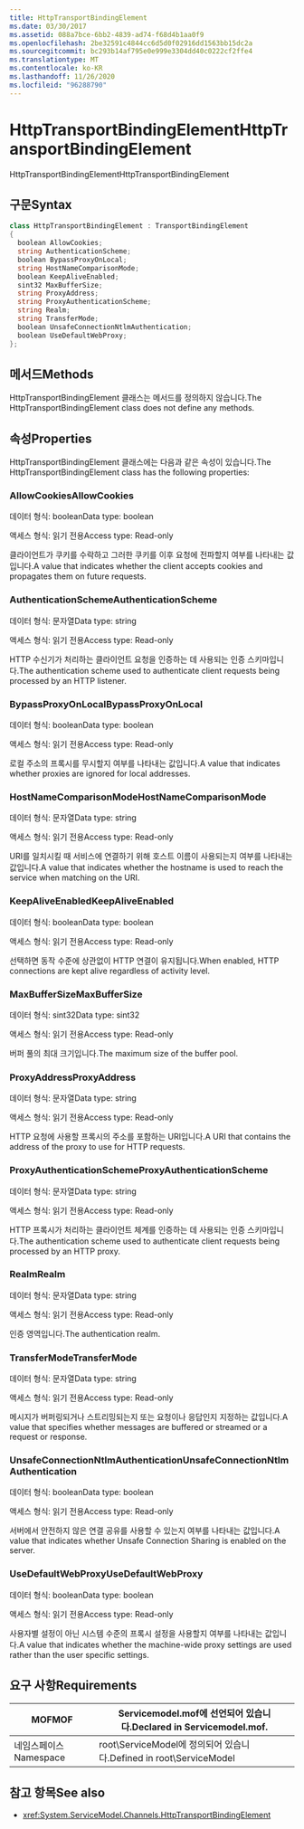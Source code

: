 ```yaml
---
title: HttpTransportBindingElement
ms.date: 03/30/2017
ms.assetid: 088a7bce-6bb2-4839-ad74-f68d4b1aa0f9
ms.openlocfilehash: 2be32591c4844cc6d5d0f02916dd1563bb15dc2a
ms.sourcegitcommit: bc293b14af795e0e999e3304dd40c0222cf2ffe4
ms.translationtype: MT
ms.contentlocale: ko-KR
ms.lasthandoff: 11/26/2020
ms.locfileid: "96288790"
---
```

# <a name="httptransportbindingelement"></a><span data-ttu-id="804c8-102">HttpTransportBindingElement</span><span class="sxs-lookup"><span data-stu-id="804c8-102">HttpTransportBindingElement</span></span>

<span data-ttu-id="804c8-103">HttpTransportBindingElement</span><span class="sxs-lookup"><span data-stu-id="804c8-103">HttpTransportBindingElement</span></span>  
  
## <a name="syntax"></a><span data-ttu-id="804c8-104">구문</span><span class="sxs-lookup"><span data-stu-id="804c8-104">Syntax</span></span>  
  
```csharp
class HttpTransportBindingElement : TransportBindingElement  
{  
  boolean AllowCookies;  
  string AuthenticationScheme;  
  boolean BypassProxyOnLocal;  
  string HostNameComparisonMode;  
  boolean KeepAliveEnabled;  
  sint32 MaxBufferSize;  
  string ProxyAddress;  
  string ProxyAuthenticationScheme;  
  string Realm;  
  string TransferMode;  
  boolean UnsafeConnectionNtlmAuthentication;  
  boolean UseDefaultWebProxy;  
};  
```  
  
## <a name="methods"></a><span data-ttu-id="804c8-105">메서드</span><span class="sxs-lookup"><span data-stu-id="804c8-105">Methods</span></span>  

 <span data-ttu-id="804c8-106">HttpTransportBindingElement 클래스는 메서드를 정의하지 않습니다.</span><span class="sxs-lookup"><span data-stu-id="804c8-106">The HttpTransportBindingElement class does not define any methods.</span></span>  
  
## <a name="properties"></a><span data-ttu-id="804c8-107">속성</span><span class="sxs-lookup"><span data-stu-id="804c8-107">Properties</span></span>  

 <span data-ttu-id="804c8-108">HttpTransportBindingElement 클래스에는 다음과 같은 속성이 있습니다.</span><span class="sxs-lookup"><span data-stu-id="804c8-108">The HttpTransportBindingElement class has the following properties:</span></span>  
  
### <a name="allowcookies"></a><span data-ttu-id="804c8-109">AllowCookies</span><span class="sxs-lookup"><span data-stu-id="804c8-109">AllowCookies</span></span>  

 <span data-ttu-id="804c8-110">데이터 형식: boolean</span><span class="sxs-lookup"><span data-stu-id="804c8-110">Data type: boolean</span></span>  
  
 <span data-ttu-id="804c8-111">액세스 형식: 읽기 전용</span><span class="sxs-lookup"><span data-stu-id="804c8-111">Access type: Read-only</span></span>  
  
 <span data-ttu-id="804c8-112">클라이언트가 쿠키를 수락하고 그러한 쿠키를 이후 요청에 전파할지 여부를 나타내는 값입니다.</span><span class="sxs-lookup"><span data-stu-id="804c8-112">A value that indicates whether the client accepts cookies and propagates them on future requests.</span></span>  
  
### <a name="authenticationscheme"></a><span data-ttu-id="804c8-113">AuthenticationScheme</span><span class="sxs-lookup"><span data-stu-id="804c8-113">AuthenticationScheme</span></span>  

 <span data-ttu-id="804c8-114">데이터 형식: 문자열</span><span class="sxs-lookup"><span data-stu-id="804c8-114">Data type: string</span></span>  
  
 <span data-ttu-id="804c8-115">액세스 형식: 읽기 전용</span><span class="sxs-lookup"><span data-stu-id="804c8-115">Access type: Read-only</span></span>  
  
 <span data-ttu-id="804c8-116">HTTP 수신기가 처리하는 클라이언트 요청을 인증하는 데 사용되는 인증 스키마입니다.</span><span class="sxs-lookup"><span data-stu-id="804c8-116">The authentication scheme used to authenticate client requests being processed by an HTTP listener.</span></span>  
  
### <a name="bypassproxyonlocal"></a><span data-ttu-id="804c8-117">BypassProxyOnLocal</span><span class="sxs-lookup"><span data-stu-id="804c8-117">BypassProxyOnLocal</span></span>  

 <span data-ttu-id="804c8-118">데이터 형식: boolean</span><span class="sxs-lookup"><span data-stu-id="804c8-118">Data type: boolean</span></span>  
  
 <span data-ttu-id="804c8-119">액세스 형식: 읽기 전용</span><span class="sxs-lookup"><span data-stu-id="804c8-119">Access type: Read-only</span></span>  
  
 <span data-ttu-id="804c8-120">로컬 주소의 프록시를 무시할지 여부를 나타내는 값입니다.</span><span class="sxs-lookup"><span data-stu-id="804c8-120">A value that indicates whether proxies are ignored for local addresses.</span></span>  
  
### <a name="hostnamecomparisonmode"></a><span data-ttu-id="804c8-121">HostNameComparisonMode</span><span class="sxs-lookup"><span data-stu-id="804c8-121">HostNameComparisonMode</span></span>  

 <span data-ttu-id="804c8-122">데이터 형식: 문자열</span><span class="sxs-lookup"><span data-stu-id="804c8-122">Data type: string</span></span>  
  
 <span data-ttu-id="804c8-123">액세스 형식: 읽기 전용</span><span class="sxs-lookup"><span data-stu-id="804c8-123">Access type: Read-only</span></span>  
  
 <span data-ttu-id="804c8-124">URI를 일치시킬 때 서비스에 연결하기 위해 호스트 이름이 사용되는지 여부를 나타내는 값입니다.</span><span class="sxs-lookup"><span data-stu-id="804c8-124">A value that indicates whether the hostname is used to reach the service when matching on the URI.</span></span>  
  
### <a name="keepaliveenabled"></a><span data-ttu-id="804c8-125">KeepAliveEnabled</span><span class="sxs-lookup"><span data-stu-id="804c8-125">KeepAliveEnabled</span></span>  

 <span data-ttu-id="804c8-126">데이터 형식: boolean</span><span class="sxs-lookup"><span data-stu-id="804c8-126">Data type: boolean</span></span>  
  
 <span data-ttu-id="804c8-127">액세스 형식: 읽기 전용</span><span class="sxs-lookup"><span data-stu-id="804c8-127">Access type: Read-only</span></span>  
  
 <span data-ttu-id="804c8-128">선택하면 동작 수준에 상관없이 HTTP 연결이 유지됩니다.</span><span class="sxs-lookup"><span data-stu-id="804c8-128">When enabled, HTTP connections are kept alive regardless of activity level.</span></span>  
  
### <a name="maxbuffersize"></a><span data-ttu-id="804c8-129">MaxBufferSize</span><span class="sxs-lookup"><span data-stu-id="804c8-129">MaxBufferSize</span></span>  

 <span data-ttu-id="804c8-130">데이터 형식: sint32</span><span class="sxs-lookup"><span data-stu-id="804c8-130">Data type: sint32</span></span>  
  
 <span data-ttu-id="804c8-131">액세스 형식: 읽기 전용</span><span class="sxs-lookup"><span data-stu-id="804c8-131">Access type: Read-only</span></span>  
  
 <span data-ttu-id="804c8-132">버퍼 풀의 최대 크기입니다.</span><span class="sxs-lookup"><span data-stu-id="804c8-132">The maximum size of the buffer pool.</span></span>  
  
### <a name="proxyaddress"></a><span data-ttu-id="804c8-133">ProxyAddress</span><span class="sxs-lookup"><span data-stu-id="804c8-133">ProxyAddress</span></span>  

 <span data-ttu-id="804c8-134">데이터 형식: 문자열</span><span class="sxs-lookup"><span data-stu-id="804c8-134">Data type: string</span></span>  
  
 <span data-ttu-id="804c8-135">액세스 형식: 읽기 전용</span><span class="sxs-lookup"><span data-stu-id="804c8-135">Access type: Read-only</span></span>  
  
 <span data-ttu-id="804c8-136">HTTP 요청에 사용할 프록시의 주소를 포함하는 URI입니다.</span><span class="sxs-lookup"><span data-stu-id="804c8-136">A URI that contains the address of the proxy to use for HTTP requests.</span></span>  
  
### <a name="proxyauthenticationscheme"></a><span data-ttu-id="804c8-137">ProxyAuthenticationScheme</span><span class="sxs-lookup"><span data-stu-id="804c8-137">ProxyAuthenticationScheme</span></span>  

 <span data-ttu-id="804c8-138">데이터 형식: 문자열</span><span class="sxs-lookup"><span data-stu-id="804c8-138">Data type: string</span></span>  
  
 <span data-ttu-id="804c8-139">액세스 형식: 읽기 전용</span><span class="sxs-lookup"><span data-stu-id="804c8-139">Access type: Read-only</span></span>  
  
 <span data-ttu-id="804c8-140">HTTP 프록시가 처리하는 클라이언트 체계를 인증하는 데 사용되는 인증 스키마입니다.</span><span class="sxs-lookup"><span data-stu-id="804c8-140">The authentication scheme used to authenticate client requests being processed by an HTTP proxy.</span></span>  
  
### <a name="realm"></a><span data-ttu-id="804c8-141">Realm</span><span class="sxs-lookup"><span data-stu-id="804c8-141">Realm</span></span>  

 <span data-ttu-id="804c8-142">데이터 형식: 문자열</span><span class="sxs-lookup"><span data-stu-id="804c8-142">Data type: string</span></span>  
  
 <span data-ttu-id="804c8-143">액세스 형식: 읽기 전용</span><span class="sxs-lookup"><span data-stu-id="804c8-143">Access type: Read-only</span></span>  
  
 <span data-ttu-id="804c8-144">인증 영역입니다.</span><span class="sxs-lookup"><span data-stu-id="804c8-144">The authentication realm.</span></span>  
  
### <a name="transfermode"></a><span data-ttu-id="804c8-145">TransferMode</span><span class="sxs-lookup"><span data-stu-id="804c8-145">TransferMode</span></span>  

 <span data-ttu-id="804c8-146">데이터 형식: 문자열</span><span class="sxs-lookup"><span data-stu-id="804c8-146">Data type: string</span></span>  
  
 <span data-ttu-id="804c8-147">액세스 형식: 읽기 전용</span><span class="sxs-lookup"><span data-stu-id="804c8-147">Access type: Read-only</span></span>  
  
 <span data-ttu-id="804c8-148">메시지가 버퍼링되거나 스트리밍되는지 또는 요청이나 응답인지 지정하는 값입니다.</span><span class="sxs-lookup"><span data-stu-id="804c8-148">A value that specifies whether messages are buffered or streamed or a request or response.</span></span>  
  
### <a name="unsafeconnectionntlmauthentication"></a><span data-ttu-id="804c8-149">UnsafeConnectionNtlmAuthentication</span><span class="sxs-lookup"><span data-stu-id="804c8-149">UnsafeConnectionNtlmAuthentication</span></span>  

 <span data-ttu-id="804c8-150">데이터 형식: boolean</span><span class="sxs-lookup"><span data-stu-id="804c8-150">Data type: boolean</span></span>  
  
 <span data-ttu-id="804c8-151">액세스 형식: 읽기 전용</span><span class="sxs-lookup"><span data-stu-id="804c8-151">Access type: Read-only</span></span>  
  
 <span data-ttu-id="804c8-152">서버에서 안전하지 않은 연결 공유를 사용할 수 있는지 여부를 나타내는 값입니다.</span><span class="sxs-lookup"><span data-stu-id="804c8-152">A value that indicates whether Unsafe Connection Sharing is enabled on the server.</span></span>  
  
### <a name="usedefaultwebproxy"></a><span data-ttu-id="804c8-153">UseDefaultWebProxy</span><span class="sxs-lookup"><span data-stu-id="804c8-153">UseDefaultWebProxy</span></span>  

 <span data-ttu-id="804c8-154">데이터 형식: boolean</span><span class="sxs-lookup"><span data-stu-id="804c8-154">Data type: boolean</span></span>  
  
 <span data-ttu-id="804c8-155">액세스 형식: 읽기 전용</span><span class="sxs-lookup"><span data-stu-id="804c8-155">Access type: Read-only</span></span>  
  
 <span data-ttu-id="804c8-156">사용자별 설정이 아닌 시스템 수준의 프록시 설정을 사용할지 여부를 나타내는 값입니다.</span><span class="sxs-lookup"><span data-stu-id="804c8-156">A value that indicates whether the machine-wide proxy settings are used rather than the user specific settings.</span></span>  
  
## <a name="requirements"></a><span data-ttu-id="804c8-157">요구 사항</span><span class="sxs-lookup"><span data-stu-id="804c8-157">Requirements</span></span>  
  
|<span data-ttu-id="804c8-158">MOF</span><span class="sxs-lookup"><span data-stu-id="804c8-158">MOF</span></span>|<span data-ttu-id="804c8-159">Servicemodel.mof에 선언되어 있습니다.</span><span class="sxs-lookup"><span data-stu-id="804c8-159">Declared in Servicemodel.mof.</span></span>|  
|---------|-----------------------------------|  
|<span data-ttu-id="804c8-160">네임스페이스</span><span class="sxs-lookup"><span data-stu-id="804c8-160">Namespace</span></span>|<span data-ttu-id="804c8-161">root\ServiceModel에 정의되어 있습니다.</span><span class="sxs-lookup"><span data-stu-id="804c8-161">Defined in root\ServiceModel</span></span>|  
  
## <a name="see-also"></a><span data-ttu-id="804c8-162">참고 항목</span><span class="sxs-lookup"><span data-stu-id="804c8-162">See also</span></span>

- <xref:System.ServiceModel.Channels.HttpTransportBindingElement>
